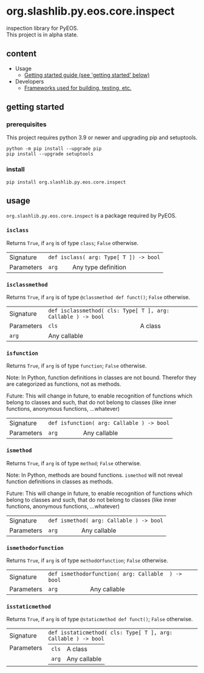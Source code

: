 # org.slashlib.py.eos.core.inspect #

inspection library for PyEOS.  
This project is in alpha state.

## content ##

* Usage
  * [Getting started guide (see 'getting started' below)](#getting-started)
* Developers
  * [Frameworks used for building, testing, etc.](docs/frameworks.md)

## getting started ##

### prerequisites ###

<p>This project requires python 3.9 or newer and upgrading pip and setuptools.</p>
<code>python -m pip install --upgrade pip</code><br />
<code>pip install --upgrade setuptools</code>

### install ###

<code>pip install org.slashlib.py.eos.core.inspect</code>

## usage ##

<code>org.slashlib.py.eos.core.inspect</code> is a package required by PyEOS.

### <code>isclass</code> ###
Returns <code>True</code>, if <code>arg</code> is of type <code>class</code>; <code>False</code> otherwise.
<table>
  <tr><td>Signature</td>
      <td colspan="2"><code>def isclass( arg: Type[ T ]) -> bool</code></td>
      </tr>
  <tr><td>Parameters</td>
      <td><code>arg</code></td>
      <td>Any type definition</td>
      </tr>
</table>

### <code>isclassmethod</code> ###
Returns <code>True</code>, if <code>arg</code> is of type <code>@classmethod def funct()</code>; <code>False</code> otherwise.
<table style="padding:0">
  <tr><td>Signature</td>
      <td colspan="2"><code>def isclassmethod( cls: Type[ T ], arg: Callable ) -> bool</code></td>
      </tr>
  <tr><td style="rowspan=2;vertical-align:top">Parameters</td>
      <td><code>cls</code></td>
      <td>A class</td>
      </tr>
  <tr><!-- td></td -->
      <td><code>arg</code></td>
      <td>Any callable</td>
      </tr>
</table>


### <code>isfunction</code> ###
Returns <code>True</code>, if <code>arg</code> is of type <code>function</code>; <code>False</code> otherwise.  

Note: In Python, function definitions in classes are not bound. Therefor they are categorized as functions, not as methods.

Future: This will change in future, to enable recognition of functions which belong to classes and such, that do not belong to classes (like inner functions, anonymous functions, ...whatever)

<table>
  <tr><td>Signature</td>
      <td colspan="2"><code>def isfunction( arg: Callable ) -> bool</code></td>
      </tr>
  <tr><td>Parameters</td>
      <td><code>arg</code></td>
      <td>Any callable</td>
      </tr>
</table>

### <code>ismethod</code> ###
Returns <code>True</code>, if <code>arg</code> is of type <code>method</code>; <code>False</code> otherwise.

Note: In Python, methods are bound functions. <code>ismethod</code> will not reveal function definitions in classes as methods.  

Future: This will change in future, to enable recognition of functions which belong to classes and such, that do not belong to classes (like inner functions, anonymous functions, ...whatever)

<table>
  <tr><td>Signature</td>
      <td colspan="2"><code>def ismethod( arg: Callable ) -> bool</code></td>
      </tr>
  <tr><td>Parameters</td>
      <td><code>arg</code></td>
      <td>Any callable</td>
      </tr>
</table>

### <code>ismethodorfunction</code> ###
Returns <code>True</code>, if <code>arg</code> is of type <code>method</code>or<code>function</code>; <code>False</code> otherwise.

<table>
  <tr><td>Signature</td>
      <td colspan="2"><code>def ismethodorfunction( arg: Callable  ) -> bool</code></td>
      </tr>
  <tr><td>Parameters</td>
      <td><code>arg</code></td>
      <td>Any callable</td>
      </tr>
</table>

### <code>isstaticmethod</code> ###
Returns <code>True</code>, if <code>arg</code> is of type <code>@staticmethod def funct()</code>; <code>False</code> otherwise.

<table>
  <tr><td>Signature</td>
      <td><code>def isstaticmethod( cls: Type[ T ], arg: Callable ) -> bool</code></td>
      </tr>
  <tr><td style="vertical-align:top">Parameters</td>
      <td>
        <table style="margin:0;width:100%">
          <tr>
            <td><code>cls</code></td>
            <td>A class</td>
            </tr>
            <tr>
              <td><code>arg</code></td>
              <td>Any callable</td>
              </tr>
        </table>
      </td>
      </tr>
</table>
